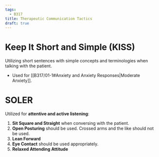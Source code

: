 ```yaml
---
tags:
  - B317
title: Therapeutic Communication Tactics
draft: true
---
```

# Keep It Short and Simple (KISS)
Utilizing short sentences with simple concepts and terminologies when talking with the patient.
- Used for [[B317/01-1#Anxiety and Anxiety Responses|Moderate Anxiety]].
# SOLER
Utilized for **attentive and active listening**:
1. **Sit Square and Straight** when conversing with the patient.
2. **Open Posturing** should be used. Crossed arms and the like should not be used.
3. **Lean Forward**
4. **Eye Contact** should be used appropriately.
5. **Relaxed Attending Attitude**